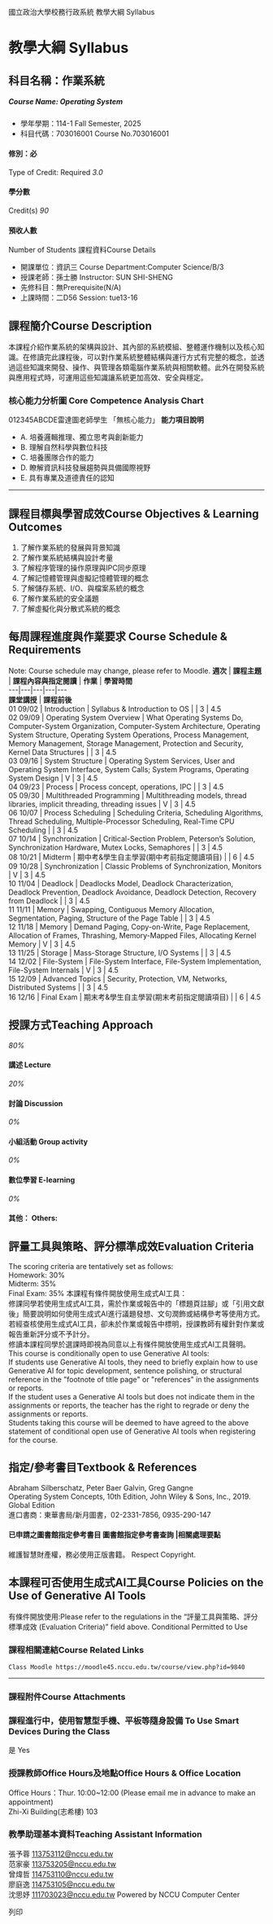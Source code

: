 國立政治大學校務行政系統 教學大綱 Syllabus
# 教學大綱 Syllabus
##  科目名稱：作業系統 
#####  Course Name: Operating System
  * 學年學期：114-1 Fall Semester, 2025 
  * 科目代碼：703016001 Course No.703016001


#### 修別：必
Type of Credit: Required 
_3.0_
#### 學分數
Credit(s)
_90_
#### 預收人數
Number of Students
課程資料Course Details
  * 開課單位：資訊三 Course Department:Computer Science/B/3 
  * 授課老師：孫士勝 Instructor: SUN SHI-SHENG 
  * 先修科目：無Prerequisite(N/A)
  * 上課時間：二D56 Session: tue13-16


##  課程簡介Course Description
本課程介紹作業系統的架構與設計、其內部的系統模組、整體運作機制以及核心知識。在修讀完此課程後，可以對作業系統整體結構與運行方式有完整的概念，並透過這些知識來開發、操作、與管理各類電腦作業系統與相關軟體。此外在開發系統與應用程式時，可運用這些知識讓系統更加高效、安全與穩定。
###  核心能力分析圖 Core Competence Analysis Chart
012345ABCDE雷達圖老師學生
「無核心能力」 
**能力項目說明**
  * A. 培養邏輯推理、獨立思考與創新能力
  * B. 理解自然科學與數位科技
  * C. 培養團隊合作的能力
  * D. 瞭解資訊科技發展趨勢與具備國際視野
  * E. 具有專業及道德責任的認知


* * *
##  課程目標與學習成效Course Objectives & Learning Outcomes 
1. 了解作業系統的發展與背景知識  
2. 了解作業系統結構與設計考量  
3. 了解程序管理的操作原理與IPC同步原理  
4. 了解記憶體管理與虛擬記憶體管理的概念  
5. 了解儲存系統、I/O、與檔案系統的概念  
6. 了解作業系統的安全議題  
7. 了解虛擬化與分散式系統的概念  

##  每周課程進度與作業要求 Course Schedule & Requirements
Note: Course schedule may change, please refer to Moodle.
**週次** |  **課程主題** |  **課程內容與指定閱讀** |  **作業** |  **學習時間**  
---|---|---|---|---  
**課堂講授** |  **課程前後**  
01 09/02 |  Introduction |  Syllabus & Introduction to OS |  |  3 |  4.5  
02 09/09 |  Operating System Overview |  What Operating Systems Do, Computer-System Organization, Computer-System Architecture, Operating System Structure, Operating System Operations, Process Management, Memory Management, Storage Management, Protection and Security, Kernel Data Structures |  |  3 |  4.5  
03 09/16 |  System Structure |  Operating System Services, User and Operating System Interface, System Calls; System Programs, Operating System Design |  V |  3 |  4.5  
04 09/23 |  Process |  Process concept, operations, IPC |  |  3 |  4.5  
05 09/30 |  Multithreaded Programming |  Multithreading models, thread libraries, implicit threading, threading issues |  V |  3 |  4.5  
06 10/07 |  Process Scheduling |  Scheduling Criteria, Scheduling Algorithms, Thread Scheduling, Multiple-Processor Scheduling, Real-Time CPU Scheduling |  |  3 |  4.5  
07 10/14 |  Synchronization |  Critical-Section Problem, Peterson’s Solution, Synchronization Hardware, Mutex Locks, Semaphores |  |  3 |  4.5  
08 10/21 |  Midterm |  期中考&學生自主學習(期中考前指定閱讀項目) |  |  6 |  4.5  
09 10/28 |  Synchronization |  Classic Problems of Synchronization, Monitors |  V |  3 |  4.5  
10 11/04 |  Deadlock |  Deadlocks Model, Deadlock Characterization, Deadlock Prevention, Deadlock Avoidance, Deadlock Detection, Recovery from Deadlock |  |  3 |  4.5  
11 11/11 |  Memory |  Swapping, Contiguous Memory Allocation, Segmentation, Paging, Structure of the Page Table |  |  3 |  4.5  
12 11/18 |  Memory |  Demand Paging, Copy-on-Write, Page Replacement, Allocation of Frames, Thrashing, Memory-Mapped Files, Allocating Kernel Memory |  V |  3 |  4.5  
13 11/25 |  Storage |  Mass-Storage Structure, I/O Systems |  |  3 |  4.5  
14 12/02 |  File-System |  File-System Interface, File-System Implementation, File-System Internals |  V |  3 |  4.5  
15 12/09 |  Advanced Topics |  Security, Protection, VM, Networks, Distributed Systems |  |  3 |  4.5  
16 12/16 |  Final Exam |  期末考&學生自主學習(期末考前指定閱讀項目) |  |  6 |  4.5  
##  授課方式Teaching Approach
_80%_
####  講述 Lecture
_20%_
####  討論 Discussion
_0%_
####  小組活動 Group activity
_0%_
####  數位學習 E-learning
_0%_
####  其他： Others:
##  評量工具與策略、評分標準成效Evaluation Criteria
The scoring criteria are tentatively set as follows:  
Homework: 30%  
Midterm: 35%  
Final Exam: 35%
本課程有條件開放使用生成式AI工具：  
修課同學若使用生成式AI工具，需於作業或報告中的「標題頁註腳」或「引用文獻後」簡要說明如何使用生成式AI進行議題發想、文句潤飾或結構參考等使用方式。  
若經查核使用生成式AI工具，卻未於作業或報告中標明，授課教師有權針對作業或報告重新評分或不予計分。  
修讀本課程同學於選課時即視為同意以上有條件開放使用生成式AI工具聲明。
This course is conditionally open to use Generative AI tools:  
If students use Generative AI tools, they need to briefly explain how to use Generative AI for topic development, sentence polishing, or structural reference in the "footnote of title page" or "references" in the assignments or reports.  
If the student uses a Generative AI tools but does not indicate them in the assignments or reports, the teacher has the right to regrade or deny the assignments or reports.  
Students taking this course will be deemed to have agreed to the above statement of conditional open use of Generative AI tools when registering for the course.
##  指定/參考書目Textbook & References
Abraham Silberschatz, Peter Baer Galvin, Greg Gangne  
Operating System Concepts, 10th Edition, John Wiley & Sons, Inc., 2019. Global Edition  
進口書商：東華書局/新月圖書，02-2331-7856, 0935-290-147
####  已申請之圖書館指定參考書目  圖書館指定參考書查詢 |相關處理要點
維護智慧財產權，務必使用正版書籍。 Respect Copyright.
##  本課程可否使用生成式AI工具Course Policies on the Use of Generative AI Tools
有條件開放使用:Please refer to the regulations in the “評量工具與策略、評分標準成效 (Evaluation Criteria)” field above. Conditional Permitted to Use 
###  課程相關連結Course Related Links
```
Class Moodle https://moodle45.nccu.edu.tw/course/view.php?id=9840 
```

* * *
###  課程附件Course Attachments
###  課程進行中，使用智慧型手機、平板等隨身設備 To Use Smart Devices During the Class
是  Yes
###  授課教師Office Hours及地點Office Hours & Office Location
Office Hours：Thur. 10:00~12:00 (Please email me in advance to make an appointment)  
Zhi-Xi Building(志希樓) 103  

###  教學助理基本資料Teaching Assistant Information
張予蓉 113753112@nccu.edu.tw   
范家豪 113753205@nccu.edu.tw   
曾煒哲 114753110@nccu.edu.tw   
廖庭逸 114753105@nccu.edu.tw   
沈思妤 111703023@nccu.edu.tw
Powered by NCCU Computer Center
  
列印
